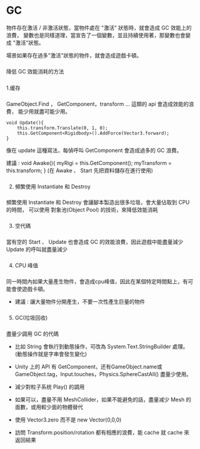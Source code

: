 
GC
===========================

物件存在激活 / 非激活狀態，當物件處在 "激活" 狀態時，就會造成 GC 效能上的浪費，
變數也是同樣道理，當宣告了一個變數，並且持續使用著，那變數也會變成 "激活"狀態。

場景如果存在過多"激活"狀態的物件，就會造成遊戲卡頓。


#####
降低 GC 效能消耗的方法
#####

###
1.缓存
###

GameObject.Find ， GetComponent，transform ... 這類的 api 會造成效能的浪費，
能少用就盡可能少用。

```
void Update(){
    this.transform.Translate(0, 1, 0);
    this.GetComponent<Rigidbody>().AddForce(Vector3.forward);
}
```
像在 update 這種寫法，每偵呼叫 GetComponent 會造成過多的 GC 浪費。

建議 :
      void Awake(){
          myRigi = this.GetComponent<Rigidbody>();
          myTransform = this.transform;
      }
(在 Awake 、 Start 先把資料儲存在進行使用)      

###
2. 頻繁使用 Instantiate 和 Destroy
###

頻繁使用 Instantiate 和 Destroy 會讓腳本製造出很多垃圾，會大量佔取到 CPU 的時間，
可以使用 對象池(Object Pool) 的技術，來降低效能消耗


###
3. 空代碼
###

當有空的 Start 、 Update 也會造成 GC 的效能浪費，因此遊戲中能盡量減少 Update 的呼叫就盡量減少

###
4. CPU 峰值
###

同一時間內如果大量產生物件，會造成cpu峰值，因此在某個特定時間點上，有可能會使遊戲卡頓。

* 建議 :
      讓大量物件分開產生，不要一次性產生巨量的物件

###
5. GC(垃圾回收)
###

盡量少調用 GC 的代碼

* 比如 String 會執行到動態操作，可改為 System.Text.StringBuilder 處理。
   (動態操作就是字串會發生變化)

* Unity 上的 API 有 GetComponent，还有GameObject.name或GameObject.tag，Input.touches，Physics.SphereCastAll() 
   盡量少使用。
   
* 減少對粒子系统 Play() 的調用

* 如果可以，盡量不用 MeshCollider，如果不能避免的話，盡量减少 Mesh 的面數，或用較少面的物體替代

* 使用 Vector3.zero 而不是 new Vector(0,0,0)

* 訪問 Transform.position/rotation 都有相應的浪費，能 cache 就 cache 來返回結果

